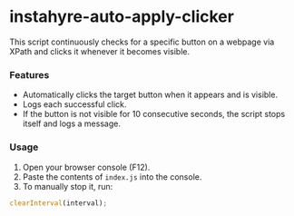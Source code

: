 # instahyre-auto-apply-clicker
This script continuously checks for a specific button on a webpage via XPath and clicks it whenever it becomes visible.

### Features
- Automatically clicks the target button when it appears and is visible.
- Logs each successful click.
- If the button is not visible for 10 consecutive seconds, the script stops itself and logs a message.

### Usage
1. Open your browser console (F12).
2. Paste the contents of `index.js` into the console.
3. To manually stop it, run:
```js
clearInterval(interval);
